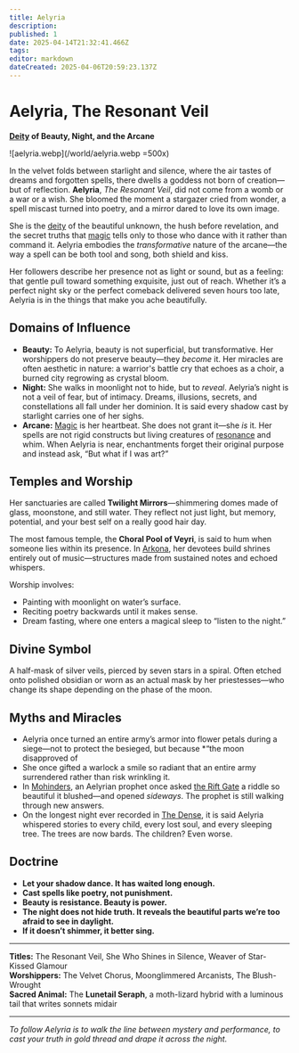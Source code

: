 ```yaml
---
title: Aelyria
description: 
published: 1
date: 2025-04-14T21:32:41.466Z
tags: 
editor: markdown
dateCreated: 2025-04-06T20:59:23.137Z
---
```


# Aelyria, The Resonant Veil  
**[Deity](/structure/mechanic/deity.md) of Beauty, Night, and the Arcane**

![aelyria.webp](/world/aelyria.webp =500x)

In the velvet folds between starlight and silence, where the air tastes of dreams and forgotten spells, there dwells a goddess not born of creation—but of reflection. **Aelyria**, *The Resonant Veil*, did not come from a womb or a war or a wish. She bloomed the moment a stargazer cried from wonder, a spell miscast turned into poetry, and a mirror dared to love its own image.

She is the [deity](/structure/mechanic/deity.md) of the beautiful unknown, the hush before revelation, and the secret truths that [magic](/structure/mechanic/magic.md) tells only to those who dance with it rather than command it. Aelyria embodies the *transformative* nature of the arcane—the way a spell can be both tool and song, both shield and kiss.

Her followers describe her presence not as light or sound, but as a feeling: that gentle pull toward something exquisite, just out of reach. Whether it’s a perfect night sky or the perfect comeback delivered seven hours too late, Aelyria is in the things that make you ache beautifully.

## **Domains of Influence**

- **Beauty:** To Aelyria, beauty is not superficial, but transformative. Her worshippers do not preserve beauty—they *become* it. Her miracles are often aesthetic in nature: a warrior's battle cry that echoes as a choir, a burned city regrowing as crystal bloom.
- **Night:** She walks in moonlight not to hide, but to *reveal*. Aelyria’s night is not a veil of fear, but of intimacy. Dreams, illusions, secrets, and constellations all fall under her dominion. It is said every shadow cast by starlight carries one of her sighs.
- **Arcane:** [Magic](/structure/mechanic/magic.md) is her heartbeat. She does not grant it—she *is* it. Her spells are not rigid constructs but living creatures of [resonance](/structure/mechanic/resonance.md) and whim. When Aelyria is near, enchantments forget their original purpose and instead ask, “But what if I was art?”

## **Temples and Worship**

Her sanctuaries are called **Twilight Mirrors**—shimmering domes made of glass, moonstone, and still water. They reflect not just light, but memory, potential, and your best self on a really good hair day.  

The most famous temple, the **Choral Pool of Veyri**, is said to hum when someone lies within its presence. In [Arkona](/location/settlement/city/arkona.md), her devotees build shrines entirely out of music—structures made from sustained notes and echoed whispers.

Worship involves:
- Painting with moonlight on water’s surface.
- Reciting poetry backwards until it makes sense.
- Dream fasting, where one enters a magical sleep to “listen to the night.”

## **Divine Symbol**

A half-mask of silver veils, pierced by seven stars in a spiral. Often etched onto polished obsidian or worn as an actual mask by her priestesses—who change its shape depending on the phase of the moon.

## **Myths and Miracles**

- Aelyria once turned an entire army’s armor into flower petals during a siege—not to protect the besieged, but because *“the moon disapproved of
- She once gifted a warlock a smile so radiant that an entire army surrendered rather than risk wrinkling it.
- In [Mohinders](/location/settlement/city/mohinders.md), an Aelyrian prophet once asked [the Rift Gate](/location/settlement/scholars-rift/the-rift-gate.md) a riddle so beautiful it blushed—and opened *sideways*. The prophet is still walking through new answers.
- On the longest night ever recorded in [The Dense](/location/plane/the-dense.md), it is said Aelyria whispered stories to every child, every lost soul, and every sleeping tree. The trees are now bards. The children? Even worse.

## **Doctrine**

- **Let your shadow dance. It has waited long enough.**
- **Cast spells like poetry, not punishment.**
- **Beauty is resistance. Beauty is power.**
- **The night does not hide truth. It reveals the beautiful parts we’re too afraid to see in daylight.**
- **If it doesn’t shimmer, it better sing.**

---

**Titles:** The Resonant Veil, She Who Shines in Silence, Weaver of Star-Kissed Glamour  
**Worshippers:** The Velvet Chorus, Moonglimmered Arcanists, The Blush-Wrought  
**Sacred Animal:** The **Lunetail Seraph**, a moth-lizard hybrid with a luminous tail that writes sonnets midair

---
*To follow Aelyria is to walk the line between mystery and performance, to cast your truth in gold thread and drape it across the night.*

